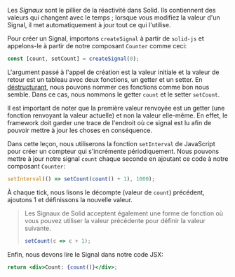 Les _Signaux_ sont le pillier de la réactivité dans Solid. Ils contiennent des valeurs qui changent avec le temps ; lorsque vous modifiez la valeur d'un Signal, il met automatiquement à jour tout ce qui l'utilise.

Pour créer un Signal, importons `createSignal` à partir de `solid-js` et appelons-le à partir de notre composant `Counter` comme ceci:
```jsx
const [count, setCount] = createSignal(0);
```

L'argument passé à l'appel de création est la valeur initiale et la valeur de retour est un tableau avec deux fonctions, un getter et un setter. En [déstructurant](https://developer.mozilla.org/fr/docs/Web/JavaScript/Reference/Operators/Destructuring_assignment), nous pouvons nommer ces fonctions comme bon nous semble. Dans ce cas, nous nommons le getter `count` et le setter `setCount`.

Il est important de noter que la première valeur renvoyée est un getter (une fonction renvoyant la valeur actuelle) et non la valeur elle-même. En effet, le framework doit garder une trace de l'endroit où ce signal est lu afin de pouvoir mettre à jour les choses en conséquence.

Dans cette leçon, nous utiliserons la fonction `setInterval` de JavaScript pour créer un compteur qui s'incrémente périodiquement. Nous pouvons mettre à jour notre signal `count` chaque seconde en ajoutant ce code à notre composant `Counter`:
```jsx
setInterval(() => setCount(count() + 1), 1000);
```

À chaque tick, nous lisons le décompte (valeur de `count`) précédent, ajoutons 1 et définissons la nouvelle valeur.

> Les Signaux de Solid acceptent également une forme de fonction où vous pouvez utiliser la valeur précédente pour définir la valeur suivante.
> ```jsx
> setCount(c => c + 1);
> ```

Enfin, nous devons lire le Signal dans notre code JSX:
```jsx
return <div>Count: {count()}</div>;
```
